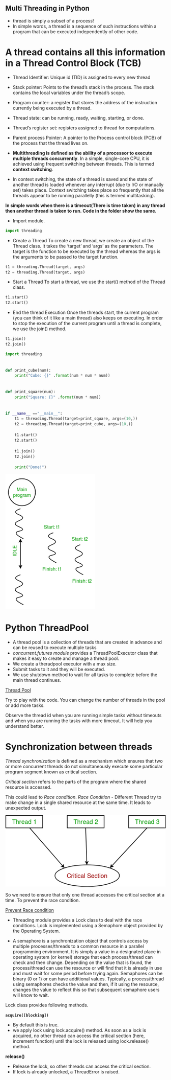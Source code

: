 ## Multi Threading in Python

- thread is simply a subset of a process!
- In simple words, a thread is a sequence of such instructions within a program that can be executed independently of other code.

# A thread contains all this information in a Thread Control Block (TCB)
- Thread Identifier: Unique id (TID) is assigned to every new thread
- Stack pointer: Points to the thread’s stack in the process. The stack contains the local variables under the thread’s scope.
- Program counter: a register that stores the address of the instruction currently being executed by a thread.
- Thread state: can be running, ready, waiting, starting, or done.
- Thread’s register set: registers assigned to thread for computations.
- Parent process Pointer: A pointer to the Process control block (PCB) of the process that the thread lives on.


- **Multithreading is defined as the ability of a processor to execute multiple threads concurrently**. 
In a simple, single-core CPU, it is achieved using frequent switching between threads. This is termed **context switching**. 
- In context switching, the state of a thread is saved and the state of another thread is loaded whenever any interrupt (due to I/O or manually set) takes place. Context switching takes place so frequently that all the threads appear to be running parallelly (this is termed multitasking).

**In simple words when there is a timeout(There is time taken) in any thread then another thread is taken to run. Code in the folder show the same.**

- Import module.
```python
import threading
```

- Create a Thread
To create a new thread, we create an object of the Thread class. It takes the ‘target’ and ‘args’ as the parameters. The target is the function to be executed by the thread whereas the args is the arguments to be passed to the target function.

```python
t1 = threading.Thread(target, args)
t2 = threading.Thread(target, args)
```

- Start a Thread
To start a thread, we use the start() method of the Thread class.
```python
t1.start()
t2.start()
```

- End the thread Execution
Once the threads start, the current program (you can think of it like a main thread) also keeps on executing. In order to stop the execution of the current program until a thread is complete, we use the join() method.
```python
t1.join()
t2.join()
```

```python
import threading


def print_cube(num):
	print("Cube: {}" .format(num * num * num))


def print_square(num):
	print("Square: {}" .format(num * num))


if __name__ =="__main__":
	t1 = threading.Thread(target=print_square, args=(10,))
	t2 = threading.Thread(target=print_cube, args=(10,))

	t1.start()
	t2.start()

	t1.join()
	t2.join()

	print("Done!")

```

![Alt text](image.png)


# Python ThreadPool
- A thread pool is a collection of threads that are created in advance and can be reused to execute multiple tasks
- *concurrent.futures module* provides a ThreadPoolExecutor class that makes it easy to create and manage a thread pool.
- We create a theradpool executor with a max size.
- Submit tasks to it and they will be executed.
- We use shutdown method to wait for all tasks to complete before the main thread continues.

[Thread Pool](threadPool.py)

Try to play with the code.  You can change the number of threads in the pool or add more tasks.

Observe the thread id when you are running simple tasks without timeouts and when you are running the tasks with more timeout.
It will help you understand better.

# Synchronization between threads
*Thread synchronization* is defined as a mechanism which ensures that two or more concurrent threads do not simultaneously execute some particular program segment known as critical section.

*Critical section* refers to the parts of the program where the shared resource is accessed.

This could lead to *Race condition*.
*Race Condition* - Different Thread try to make change in a single shared resource at the same time.
It leads to unexpected output.

![Alt text](image-1.png)

So  we need to ensure that only one thread accesses the critical section at a time. To prevent the race condition.

[Prevent Race condition](lockRelease.py)

- Threading module provides a Lock class to deal with the race conditions. Lock is implemented using a Semaphore object provided by the Operating System.

- A semaphore is a synchronization object that controls access by multiple processes/threads to a common resource in a parallel programming environment. It is simply a value in a designated place in operating system (or kernel) storage that each process/thread can check and then change. Depending on the value that is found, the process/thread can use the resource or will find that it is already in use and must wait for some period before trying again. Semaphores can be binary (0 or 1) or can have additional values. Typically, a process/thread using semaphores checks the value and then, if it using the resource, changes the value to reflect this so that subsequent semaphore users will know to wait.

Lock class provides following methods.

**`acquire([blocking])`**
- By default this is true. 
- we apply lock using lock.acquire() method. As soon as a lock is acquired, no other thread can access the critical section (here, increment function) until the lock is released using lock.release() method.

**release()**
- Release  the lock, so other threads can access the critical section.
- If lock is already unlocked, a ThreadError is raised.